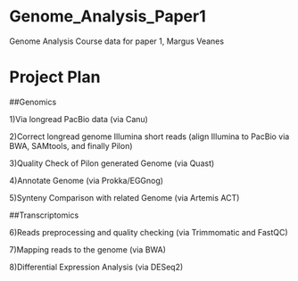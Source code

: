# Genome_Analysis_Paper1
Genome Analysis Course data for paper 1, Margus Veanes
# Project Plan
##Genomics

1)Via longread PacBio data (via Canu)

2)Correct longread genome Illumina short reads (align Illumina to PacBio via BWA, SAMtools, and finally Pilon)

3)Quality Check of Pilon generated Genome (via Quast)

4)Annotate Genome (via Prokka/EGGnog)

5)Synteny Comparison with related Genome (via Artemis ACT)

##Transcriptomics

6)Reads preprocessing and quality checking (via Trimmomatic and FastQC)

7)Mapping reads to the genome (via BWA)

8)Differential Expression Analysis (via DESeq2)
